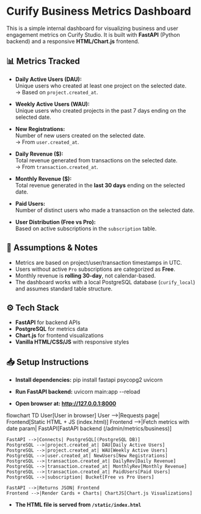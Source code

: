 # Curify Business Metrics Dashboard

This is a simple internal dashboard for visualizing business and user engagement metrics on Curify Studio. It is built with **FastAPI** (Python backend) and a responsive **HTML/Chart.js** frontend.


## 📊 Metrics Tracked

- **Daily Active Users (DAU):**  
  Unique users who created at least one project on the selected date.  
  → Based on `project.created_at`.

- **Weekly Active Users (WAU):**  
  Unique users who created projects in the past 7 days ending on the selected date.

- **New Registrations:**  
  Number of new users created on the selected date.  
  → From `user.created_at`.

- **Daily Revenue ($):**  
  Total revenue generated from transactions on the selected date.  
  → From `transaction.created_at`.

- **Monthly Revenue ($):**  
  Total revenue generated in the **last 30 days** ending on the selected date.

- **Paid Users:**  
  Number of distinct users who made a transaction on the selected date.

- **User Distribution (Free vs Pro):**  
  Based on active subscriptions in the `subscription` table.


## 🧠 Assumptions & Notes

- Metrics are based on project/user/transaction timestamps in UTC.
- Users without active `Pro` subscriptions are categorized as **Free**.
- Monthly revenue is **rolling 30-day**, not calendar-based.
- The dashboard works with a local PostgreSQL database (`curify_local`) and assumes standard table structure.



## ⚙️ Tech Stack

- **FastAPI** for backend APIs
- **PostgreSQL** for metrics data
- **Chart.js** for frontend visualizations
- **Vanilla HTML/CSS/JS** with responsive styles



## 📥 Setup Instructions

- **Install dependencies:** pip install fastapi psycopg2 uvicorn

- **Run FastAPI backend:** uvicorn main:app --reload



- **Open browser at: http://127.0.0.1:8000**


flowchart TD
    User[User in browser]
    User -->|Requests page| Frontend[Static HTML + JS (index.html)]
    Frontend -->|Fetch metrics with date param| FastAPI[FastAPI backend (/admin/metrics/business)]
    
    FastAPI -->|Connects| PostgreSQL[(PostgreSQL DB)]
    PostgreSQL -->|project.created_at| DAU[Daily Active Users]
    PostgreSQL -->|project.created_at| WAU[Weekly Active Users]
    PostgreSQL -->|user.created_at| NewUsers[New Registrations]
    PostgreSQL -->|transaction.created_at| DailyRev[Daily Revenue]
    PostgreSQL -->|transaction.created_at| MonthlyRev[Monthly Revenue]
    PostgreSQL -->|transaction.created_at| PaidUsers[Paid Users]
    PostgreSQL -->|subscription| Bucket[Free vs Pro Users]

    FastAPI -->|Returns JSON| Frontend
    Frontend -->|Render Cards + Charts| ChartJS[Chart.js Visualizations]


- **The HTML file is served from `/static/index.html`**
